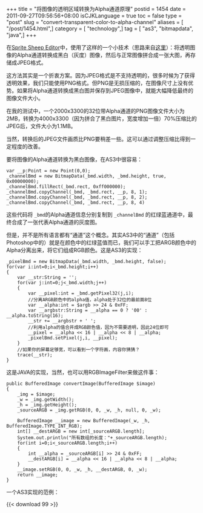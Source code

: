 +++
title = "将图像的透明区域转换为Alpha通道原理"
postid = 1454
date = 2011-09-27T09:56:56+08:00
isCJKLanguage = true
toc = false
type = "post"
slug = "convert-transparent-color-to-alpha-channel"
aliases = [ "/post/1454.html",]
category = [ "technology",]
tag = [ "as3", "bitmapdata", "java",]
+++


在[Sprite Sheep Editor](https://blog.zengrong.net/spritesheeteditor/)中，使用了这样的一个小技术（思路来自[这里](http://www.riaidea.com/blog/archives/279.html)）：将透明图像的Alpha通道转换成黑白（灰度）图像，然后与正常图像拼合成一张大图，再存储成JPEG格式。

这方法其实是一个折衷方案。因为JPEG格式是不支持透明的，很多时候为了获得透明效果，我们只能使用PNG格式。但PNG是无损压缩的，在图像尺寸上没有优势。如果将Alpha通道转换成黑白图并保存到JPEG图像中，就能大幅降低最终的图像文件大小。

在我的测试中，一个2000x3300的32位带Alpha通道的PNG图像文件大小为2MB，转换为4000x3300（因为拼合了黑白图片，宽度增加一倍）70%压缩比的JPEG后，文件大小为1.1MB。

当然，转换后的JPEG文件画质比PNG要稍差一些。这可以通过调整压缩比得到一定程度的改善。

要将图像的Alpha通道转换为黑白图像，在AS3中很容易：<!--more-->

``` {lang="ActionScript"}
var __p:Point = new Point(0,0);
_channelBmd = new BitmapData(_bmd.width, _bmd.height, true, 0x00000000);
_channelBmd.fillRect(_bmd.rect, 0xff000000);
_channelBmd.copyChannel(_bmd, _bmd.rect, __p, 8, 1);
_channelBmd.copyChannel(_bmd, _bmd.rect, __p, 8, 2);
_channelBmd.copyChannel(_bmd, _bmd.rect, __p, 8, 4)
```

这些代码将 `_bmd`的Alpha通道信息分别复制到 `_channelBmd` 的红绿蓝通道中，最终合成了一张代表Alpha通道的灰度图。

但是，并不是所有语言都有“通道”这个概念。其实AS3中的“通道”（包括Photoshop中的）就是在颜色中的红绿蓝值而已，我们可以手工把ARGB颜色中的Alpha分离出来，将它们组成RGB颜色。这是AS3的实现：

``` {lang="ActionScript"}
_pixelBmd = new BitmapData(_bmd.width, _bmd.height, false);
for(var i:int=0;i<_bmd.height;i++)
{
    var __str:String = '';
    for(var j:int=0;j<_bmd.width;j++)
    {
        var __pixel:int = _bmd.getPixel32(j,i);
        //分离ARGB颜色中的alpha值，alpha处于32位的最前面8位
        var __alpha:int = $argb >> 24 & 0xFF;
        var __argbstr:String = __alpha == 0 ? '00' : __alpha.toString(16);
        __str += __argbstr + ' ';
        //利用alpha的值合并成RGB颜色值，因为不需要透明，因此24位即可
        __pixel = __alpha << 16 | __alpha << 8 | __alpha;
        _pixelBmd.setPixel(j,i, __pixel);
    }
    //如果你的屏幕足够宽，可以看到一个字符画，内容你猜猜？
    trace(__str);
}
```

这是JAVA的实现，当然，也可以用RGBImageFilter来做这件事：

``` {lang="JAVA"}
public BufferedImage convertImage(BufferedImage $image)
{
    _img = $image;
    _w = _img.getWidth();
    _h = _img.getHeight();
    _sourceARGB = _img.getRGB(0, 0, _w, _h, null, 0, _w);
    
    BufferedImage __image = new BufferedImage(_w, _h, BufferedImage.TYPE_INT_RGB);
    int[] __destARGB = new int[_sourceARGB.length];
    System.out.println("所有数组的长度："+_sourceARGB.length);
    for(int i=0;i<_sourceARGB.length;i++)
    {
        int __alpha = _sourceARGB[i] >> 24 & 0xFF;
        __destARGB[i] = __alpha << 16 | __alpha << 8 | __alpha;
    }
    __image.setRGB(0, 0, _w, _h, __destARGB, 0, _w);
    return __image;
}
```

一个AS3实现的范例：

{{< download 99 >}}

